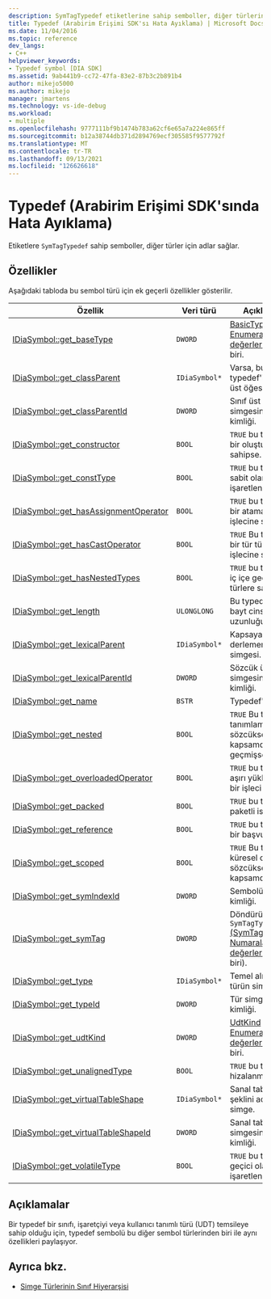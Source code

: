 ```yaml
---
description: SymTagTypedef etiketlerine sahip semboller, diğer türlerin adlarını içerir.
title: Typedef (Arabirim Erişimi SDK'sı Hata Ayıklama) | Microsoft Docs
ms.date: 11/04/2016
ms.topic: reference
dev_langs:
- C++
helpviewer_keywords:
- Typedef symbol [DIA SDK]
ms.assetid: 9ab441b9-cc72-47fa-83e2-87b3c2b891b4
author: mikejo5000
ms.author: mikejo
manager: jmartens
ms.technology: vs-ide-debug
ms.workload:
- multiple
ms.openlocfilehash: 9777111bf9b1474b783a62cf6e65a7a224e865ff
ms.sourcegitcommit: b12a38744db371d2894769ecf305585f9577792f
ms.translationtype: MT
ms.contentlocale: tr-TR
ms.lasthandoff: 09/13/2021
ms.locfileid: "126626618"
---
```

# <a name="typedef-debug-interface-access-sdk"></a>Typedef (Arabirim Erişimi SDK'sında Hata Ayıklama)
Etiketlere `SymTagTypedef` sahip semboller, diğer türler için adlar sağlar.

## <a name="properties"></a>Özellikler
 Aşağıdaki tabloda bu sembol türü için ek geçerli özellikler gösterilir.

|Özellik|Veri türü|Açıklama|
|--------------|---------------|-----------------|
|[IDiaSymbol::get_baseType](../../debugger/debug-interface-access/idiasymbol-get-basetype.md)|`DWORD`|[BasicType Enumeration değerlerinden](../../debugger/debug-interface-access/basictype.md) biri.|
|[IDiaSymbol::get_classParent](../../debugger/debug-interface-access/idiasymbol-get-classparent.md)|`IDiaSymbol*`|Varsa, bu typedef'in sınıf üst öğesi.|
|[IDiaSymbol::get_classParentId](../../debugger/debug-interface-access/idiasymbol-get-classparentid.md)|`DWORD`|Sınıf üst simgesinin kimliği.|
|[IDiaSymbol::get_constructor](../../debugger/debug-interface-access/idiasymbol-get-constructor.md)|`BOOL`|`TRUE` bu typedef bir oluşturucuya sahipse.|
|[IDiaSymbol::get_constType](../../debugger/debug-interface-access/idiasymbol-get-consttype.md)|`BOOL`|`TRUE` bu typedef sabit olarak işaretlenirse.|
|[IDiaSymbol::get_hasAssignmentOperator](../../debugger/debug-interface-access/idiasymbol-get-hasassignmentoperator.md)|`BOOL`|`TRUE` bu typedef bir atama işlecine sahipse.|
|[IDiaSymbol::get_hasCastOperator](../../debugger/debug-interface-access/idiasymbol-get-hascastoperator.md)|`BOOL`|`TRUE` Bu typedef bir tür tür yazma işlecine sahipse.|
|[IDiaSymbol::get_hasNestedTypes](../../debugger/debug-interface-access/idiasymbol-get-hasnestedtypes.md)|`BOOL`|`TRUE` bu typedef iç içe geçmiş türlere sahipse.|
|[IDiaSymbol::get_length](../../debugger/debug-interface-access/idiasymbol-get-length.md)|`ULONGLONG`|Bu typedef'in bayt cinsinden uzunluğu.|
|[IDiaSymbol::get_lexicalParent](../../debugger/debug-interface-access/idiasymbol-get-lexicalparent.md)|`IDiaSymbol*`|Kapsayan derlemenin simgesi.|
|[IDiaSymbol::get_lexicalParentId](../../debugger/debug-interface-access/idiasymbol-get-lexicalparentid.md)|`DWORD`|Sözcük üst simgesinin kimliği.|
|[IDiaSymbol::get_name](../../debugger/debug-interface-access/idiasymbol-get-name.md)|`BSTR`|Typedef'in adı.|
|[IDiaSymbol::get_nested](../../debugger/debug-interface-access/idiasymbol-get-nested.md)|`BOOL`|`TRUE` Bu tür tanımlaması sözcüksel bir kapsamda iç içe geçmişse.|
|[IDiaSymbol::get_overloadedOperator](../../debugger/debug-interface-access/idiasymbol-get-overloadedoperator.md)|`BOOL`|`TRUE` bu typedef aşırı yüklenmiş bir işleci varsa.|
|[IDiaSymbol::get_packed](../../debugger/debug-interface-access/idiasymbol-get-packed.md)|`BOOL`|`TRUE` bu typedef paketli ise.|
|[IDiaSymbol::get_reference](../../debugger/debug-interface-access/idiasymbol-get-reference.md)|`BOOL`|`TRUE` bu typedef bir başvuru ise.|
|[IDiaSymbol::get_scoped](../../debugger/debug-interface-access/idiasymbol-get-scoped.md)|`BOOL`|`TRUE` Bu typedef, küresel olmayan sözcüksel bir kapsamda ise.|
|[IDiaSymbol::get_symIndexId](../../debugger/debug-interface-access/idiasymbol-get-symindexid.md)|`DWORD`|Sembolün dizin kimliği.|
|[IDiaSymbol::get_symTag](../../debugger/debug-interface-access/idiasymbol-get-symtag.md)|`DWORD`|Döndürür `SymTagTypedef` [(SymTagEnum Numaralama değerlerinden](../../debugger/debug-interface-access/symtagenum.md) biri).|
|[IDiaSymbol::get_type](../../debugger/debug-interface-access/idiasymbol-get-type.md)|`IDiaSymbol*`|Temel alınan türün simgesi.|
|[IDiaSymbol::get_typeId](../../debugger/debug-interface-access/idiasymbol-get-typeid.md)|`DWORD`|Tür simgesinin kimliği.|
|[IDiaSymbol::get_udtKind](../../debugger/debug-interface-access/idiasymbol-get-udtkind.md)|`DWORD`|[UdtKind Enumeration değerlerinden](../../debugger/debug-interface-access/udtkind.md) biri.|
|[IDiaSymbol::get_unalignedType](../../debugger/debug-interface-access/idiasymbol-get-unalignedtype.md)|`BOOL`|`TRUE` bu typedef hizalanmamışsa.|
|[IDiaSymbol::get_virtualTableShape](../../debugger/debug-interface-access/idiasymbol-get-virtualtableshape.md)|`IDiaSymbol*`|Sanal tablo şeklini açıklayan simge.|
|[IDiaSymbol::get_virtualTableShapeId](../../debugger/debug-interface-access/idiasymbol-get-virtualtableshapeid.md)|`DWORD`|Sanal tablo şekil simgesinin kimliği.|
|[IDiaSymbol::get_volatileType](../../debugger/debug-interface-access/idiasymbol-get-volatiletype.md)|`BOOL`|`TRUE` bu typedef geçici olarak işaretlenirse.|

## <a name="remarks"></a>Açıklamalar
 Bir typedef bir sınıfı, işaretçiyi veya kullanıcı tanımlı türü (UDT) temsileye sahip olduğu için, typedef sembolü bu diğer sembol türlerinden biri ile aynı özellikleri paylaşıyor.

## <a name="see-also"></a>Ayrıca bkz.
- [Simge Türlerinin Sınıf Hiyerarşisi](../../debugger/debug-interface-access/class-hierarchy-of-symbol-types.md)
